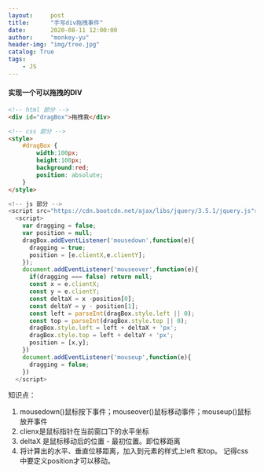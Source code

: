 ```yaml
---
layout:     post
title:      "手写div拖拽事件"
date:       2020-08-11 12:00:00
author:     "monkey-yu"
header-img: "img/tree.jpg"
catalog: True
tags:
    - JS
---
```


#### 实现一个可以拖拽的DIV

```html
<!-- html 部分 -->  
<div id="dragBox">拖拽我</div>

<!-- css 部分 -->
<style>
	#dragBox {
		width:100px;
		height:100px;
		background:red;
		position: absolute;
	}
</style>
```

```javascript
<!-- js 部分 -->  
<script src="https://cdn.bootcdn.net/ajax/libs/jquery/3.5.1/jquery.js"></script>
  <script>
    var dragging = false;
    var position = null;
    dragBox.addEventListener('mousedown',function(e){
      dragging = true;
      position = [e.clientX,e.clientY];
    });
    document.addEventListener('mouseover',function(e){
      if(dragging === false) return null;
      const x = e.clientX;
      const y = e.clientY;
      const deltaX = x -position[0];
      const deltaY = y - position[1];
      const left = parseInt(dragBox.style.left || 0);
      const top = parseInt(dragBox.style.top || 0);
      dragBox.style.left = left + deltaX + 'px';
      dragBox.style.top = left + deltaY + 'px';
      position = [x,y];
    })
    document.addEventListener('mouseup',function(e){
      dragging = false;
    })
  </script>
```

知识点：

1. mousedown()鼠标按下事件；mouseover()鼠标移动事件；mouseup()鼠标放开事件
2. clienx是鼠标指针在当前窗口下的水平坐标
3. deltaX 是鼠标移动后的位置 - 最初位置。即位移距离
4. 将计算出的水平、垂直位移距离，加入到元素的样式上left 和top。 记得css 中要定义position才可以移动。
